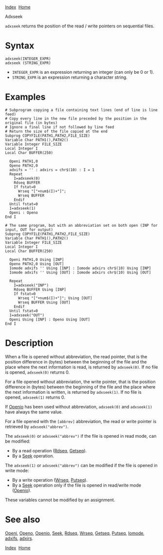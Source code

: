 [Index](index.html)  [Home](getting-started_home.html)

Adxseek

`adxseek` returns the position of the read / write pointers on sequential files.

# Syntax

```
adxseek(INTEGER_EXPR)
adxseek (STRING_EXPR)
```

* `INTEGER_EXPR` is an expression returning an integer (can only be 0 or 1).
* `STRING_EXPR` is an expression returning a character string.

# Examples

```
# Subprogram copying a file containing text lines (end of line is line feed)
# Copy every line in the new file preceded by the position in the original file (in bytes)
# Ignore a final line if not followed by line feed
# Return the size of the file copied at the end
Subprog COPYFILE(PATH1,PATH2,FILE_SIZE)
Variable Char PATH1(),PATH2()
Variable Integer FILE_SIZE
Local Integer I
Local Char BUFFER(250)

  Openi PATH1,0
  Openo PATH2,0
  adxifs = '' : adxirs = chr$(10) : I = 1
  Repeat
    I=adxseek(0)    
    Rdseq BUFFER
    If fstat=0
      Wrseq "["+num$(I)+"]";
      Wrseq BUFFER
    Endif
  Until fstat=0
  I=adxseek(1)
  Openi : Openo
End I

# The same program, but with an abbreviation set on both open (INP for input, OUT for output)
Subprog COPYFILE(PATH1,PATH2,FILE_SIZE)
Variable Char PATH1(),PATH2()
Variable Integer FILE_SIZE
Local Integer I
Local Char BUFFER(250)

  Openi PATH1,0 Using [INP]
  Openo PATH2,0 Using [OUT]
  Iomode adxifs '' Using [INP] : Iomode adxirs chr$(10) Using [INP]
  Iomode adxifs '' Using [OUT] : Iomode adxirs chr$(10) Using [OUT]

  Repeat
    I=adxseek("INP")    
    Rdseq BUFFER Using [INP]
    If fstat=0
      Wrseq "["+num$(I)+"]"; Using [OUT]
      Wrseq BUFFER Using [OUT]
    Endif
  Until fstat=0
  I=adxseek("OUT")
  Openi Using [INP] : Openo Using [OUT]
End I
```

# Description

When a file is opened without abbreviation, the read pointer, that is the position difference in (bytes) between the beginning of the file and the place where the next information is read, is returned by `adxseek(0)`. If no file is opened, `adxseek(0)` returns 0.

For a file opened without abbreviation, the write pointer, that is the position difference in (bytes) between the beginning of the file and the place where the next information is written, is returned by `adxseek(1)`. If no file is opened, `adxseek(1)` returns 0.

If [Openio](4gl_openio.html) has been used without abbreviation, `adxseek(0)` and `adxseek(1)` have always the same value.

For a file opened with the `[abbrev]` abbreviation, the read or write pointer is retrieved by `adxseek("abbrev")`.

The `adxseek(0)` or `adxseek("abbrev")` if the file is opened in read mode, can be modified:  
- By a read operation ([Rdseq](4gl_rdseq.html), [Getseq](4gl_getseq.html)).  
- By a [Seek](4gl_seek.html) operation.

The `adxseek(1)` or `adxseek("abbrev")` can be modified if the file is opened in write mode:  
- By a write operation ([Wrseq](4gl_wrseq.html), [Putseq](4gl_putseq.html)).  
- By a [Seek](4gl_seek.html) operation only if the file is opened in read/write mode ([Openio](4gl_openio.html)).

These variables cannot be modified by an assignment.

# See also

[Openi](4gl_openi.html), [Openo](4gl_openo.html), [Openio](4gl_openio.html), [Seek](4gl_seek.html), [Rdseq](4gl_rdseq.html), [Wrseq](4gl_wrseq.html), [Getseq](4gl_getseq.html), [Putseq](4gl_putseq.html), [Iomode](4gl_iomode.html), [adxifs](4gl_adxifs.html), [adxirs](4gl_adxirs.html).

  

[Index](index.html)  [Home](getting-started_home.html)